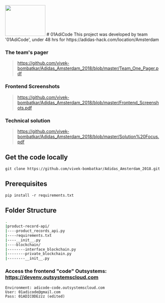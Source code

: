 <img src="https://github.com/vivek-bombatkar/Adidas_Amsterdam_2018/blob/master/adidas.JPG" width="130" height="100" />
# 01AdiCode
This project was developed by team '01AdiCode',  under 48 hrs for https://adidas-hack.com/location/Amsterdam


### The team's pager
> https://github.com/vivek-bombatkar/Adidas_Amsterdam_2018/blob/master/Team_One_Pager.pdf

### Frontend Screenshots
> https://github.com/vivek-bombatkar/Adidas_Amsterdam_2018/blob/master/Frontend_Screenshots.pdf

### Technical solution
> https://github.com/vivek-bombatkar/Adidas_Amsterdam_2018/blob/master/Solution%20Focus.pdf


## Get the code locally
```
git clone https://github.com/vivek-bombatkar/Adidas_Amsterdam_2018.git
```

## Prerequisites
```
pip install -r requirements.txt
```

## Folder Structure

```bash
.
|product-record-api/
|----product_records_api.py
|----requirements.txt
|----__init__.py
|----blockchain/
|--------interface_blockchain.py
|--------private_blockchain.py
|--------__init__.py
```

### Access the frontend "code" Outsystems: https://devenv.outsystemscloud.com
```
Environment: adicode-code.outsystemscloud.com
User: 01adicode@gmail.com
Pass: 01ADICODEzzz (edited)
```


